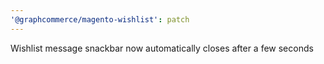 ```yaml
---
'@graphcommerce/magento-wishlist': patch
---
```


Wishlist message snackbar now automatically closes after a few seconds

